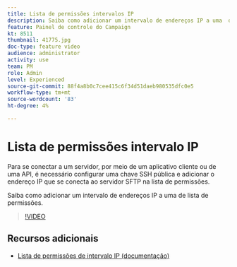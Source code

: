 ```yaml
---
title: Lista de permissões intervalos IP
description: Saiba como adicionar um intervalo de endereços IP a uma  de lista de permissões.
feature: Painel de controle do Campaign
kt: 8511
thumbnail: 41775.jpg
doc-type: feature video
audience: administrator
activity: use
team: PM
role: Admin
level: Experienced
source-git-commit: 88f4a8b0c7cee415c6f34d51daeb980535dfc0e5
workflow-type: tm+mt
source-wordcount: '83'
ht-degree: 4%

---
```


# Lista de permissões intervalo IP

Para se conectar a um servidor, por meio de um aplicativo cliente ou de uma API, é necessário configurar uma chave SSH pública e adicionar o endereço IP que se conecta ao servidor SFTP na lista de permissões.

Saiba como adicionar um intervalo de endereços IP a uma  de lista de permissões.

>[!VIDEO](https://video.tv.adobe.com/v/41775?quality=12)

## Recursos adicionais

* [Lista de permissões de intervalo IP (documentação)](https://experienceleague.adobe.com/docs/control-panel/using/sftp-management/ip-range-allow-listing.html)
